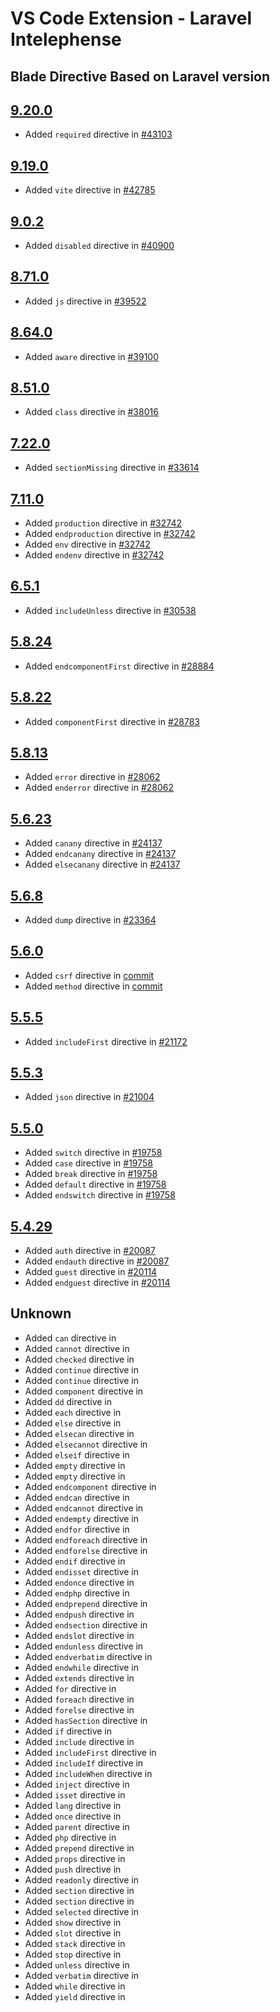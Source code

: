 # VS Code Extension - Laravel Intelephense

## Blade Directive Based on Laravel version

## [9.20.0](https://github.com/laravel/framework/releases/tag/v9.20.0)

-   Added `required` directive in [#43103](https://github.com/laravel/framework/pull/43103)

## [9.19.0](https://github.com/laravel/framework/releases/tag/v9.19.0)

-   Added `vite` directive in [#42785](https://github.com/laravel/framework/pull/42785)

## [9.0.2](https://github.com/laravel/framework/releases/tag/v9.0.2)

-   Added `disabled` directive in [#40900](https://github.com/laravel/framework/pull/40900)

## [8.71.0](https://github.com/laravel/framework/releases/tag/v8.71.0)

-   Added `js` directive in [#39522](https://github.com/laravel/framework/pull/39522)

## [8.64.0](https://github.com/laravel/framework/releases/tag/v8.64.0)

-   Added `aware` directive in [#39100](https://github.com/laravel/framework/pull/39100)

## [8.51.0](https://github.com/laravel/framework/releases/tag/v8.51.0)

-   Added `class` directive in [#38016](https://github.com/laravel/framework/pull/38016)

## [7.22.0](https://github.com/laravel/framework/releases/tag/v7.22.0)

-   Added `sectionMissing` directive in [#33614](https://github.com/laravel/framework/pull/33614)

## [7.11.0](https://github.com/laravel/framework/releases/tag/v7.11.0)

-   Added `production` directive in [#32742](https://github.com/laravel/framework/pull/32742)
-   Added `endproduction` directive in [#32742](https://github.com/laravel/framework/pull/32742)
-   Added `env` directive in [#32742](https://github.com/laravel/framework/pull/32742)
-   Added `endenv` directive in [#32742](https://github.com/laravel/framework/pull/32742)

## [6.5.1](https://github.com/laravel/framework/releases/tag/v6.5.1)

-   Added `includeUnless` directive in [#30538](https://github.com/laravel/framework/pull/30538)

## [5.8.24](https://github.com/laravel/framework/releases/tag/v5.8.24)

-   Added `endcomponentFirst` directive in [#28884](https://github.com/laravel/framework/pull/28884)

## [5.8.22](https://github.com/laravel/framework/releases/tag/v5.8.22)

-   Added `componentFirst` directive in [#28783](https://github.com/laravel/framework/pull/28783)

## [5.8.13](https://github.com/laravel/framework/releases/tag/v5.8.13)

-   Added `error` directive in [#28062](https://github.com/laravel/framework/pull/28062)
-   Added `enderror` directive in [#28062](https://github.com/laravel/framework/pull/28062)

## [5.6.23](https://github.com/laravel/framework/releases/tag/v5.6.23)

-   Added `canany` directive in [#24137](https://github.com/laravel/framework/pull/24137)
-   Added `endcanany` directive in [#24137](https://github.com/laravel/framework/pull/24137)
-   Added `elsecanany` directive in [#24137](https://github.com/laravel/framework/pull/24137)

## [5.6.8](https://github.com/laravel/framework/releases/tag/v5.6.8)

-   Added `dump` directive in [#23364](https://github.com/laravel/framework/pull/23364)

## [5.6.0](https://github.com/laravel/framework/releases/tag/v5.6.0)

-   Added `csrf` directive in [commit](https://github.com/laravel/framework/commit/5f1984421af096ef21b7d2011949a233849d4ee3)
-   Added `method` directive in [commit](https://github.com/laravel/framework/commit/5f1984421af096ef21b7d2011949a233849d4ee3)

## [5.5.5](https://github.com/laravel/framework/releases/tag/v5.5.5)

-   Added `includeFirst` directive in [#21172](https://github.com/laravel/framework/pull/21172)

## [5.5.3](https://github.com/laravel/framework/releases/tag/v5.5.3)

-   Added `json` directive in [#21004](https://github.com/laravel/framework/pull/21004)

## [5.5.0](https://github.com/laravel/framework/releases/tag/v5.5.0)

-   Added `switch` directive in [#19758](https://github.com/laravel/framework/pull/19758)
-   Added `case` directive in [#19758](https://github.com/laravel/framework/pull/19758)
-   Added `break` directive in [#19758](https://github.com/laravel/framework/pull/19758)
-   Added `default` directive in [#19758](https://github.com/laravel/framework/pull/19758)
-   Added `endswitch` directive in [#19758](https://github.com/laravel/framework/pull/19758)

## [5.4.29](https://github.com/laravel/framework/releases/tag/v5.4.29)

-   Added `auth` directive in [#20087](https://github.com/laravel/framework/pull/20087)
-   Added `endauth` directive in [#20087](https://github.com/laravel/framework/pull/20087)
-   Added `guest` directive in [#20114](https://github.com/laravel/framework/pull/20114)
-   Added `endguest` directive in [#20114](https://github.com/laravel/framework/pull/20114)

## Unknown

-   Added `can` directive in
-   Added `cannot` directive in
-   Added `checked` directive in
-   Added `continue` directive in
-   Added `continue` directive in
-   Added `component` directive in
-   Added `dd` directive in
-   Added `each` directive in
-   Added `else` directive in
-   Added `elsecan` directive in
-   Added `elsecannot` directive in
-   Added `elseif` directive in
-   Added `empty` directive in
-   Added `empty` directive in
-   Added `endcomponent` directive in
-   Added `endcan` directive in
-   Added `endcannot` directive in
-   Added `endempty` directive in
-   Added `endfor` directive in
-   Added `endforeach` directive in
-   Added `endforelse` directive in
-   Added `endif` directive in
-   Added `endisset` directive in
-   Added `endonce` directive in
-   Added `endphp` directive in
-   Added `endprepend` directive in
-   Added `endpush` directive in
-   Added `endsection` directive in
-   Added `endslot` directive in
-   Added `endunless` directive in
-   Added `endverbatim` directive in
-   Added `endwhile` directive in
-   Added `extends` directive in
-   Added `for` directive in
-   Added `foreach` directive in
-   Added `forelse` directive in
-   Added `hasSection` directive in
-   Added `if` directive in
-   Added `include` directive in
-   Added `includeFirst` directive in
-   Added `includeIf` directive in
-   Added `includeWhen` directive in
-   Added `inject` directive in
-   Added `isset` directive in
-   Added `lang` directive in
-   Added `once` directive in
-   Added `parent` directive in
-   Added `php` directive in
-   Added `prepend` directive in
-   Added `props` directive in
-   Added `push` directive in
-   Added `readonly` directive in
-   Added `section` directive in
-   Added `section` directive in
-   Added `selected` directive in
-   Added `show` directive in
-   Added `slot` directive in
-   Added `stack` directive in
-   Added `stop` directive in
-   Added `unless` directive in
-   Added `verbatim` directive in
-   Added `while` directive in
-   Added `yield` directive in

